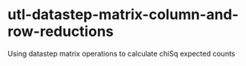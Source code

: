 # utl-datastep-matrix-column-and-row-reductions
Using datastep matrix operations to calculate chiSq expected counts
